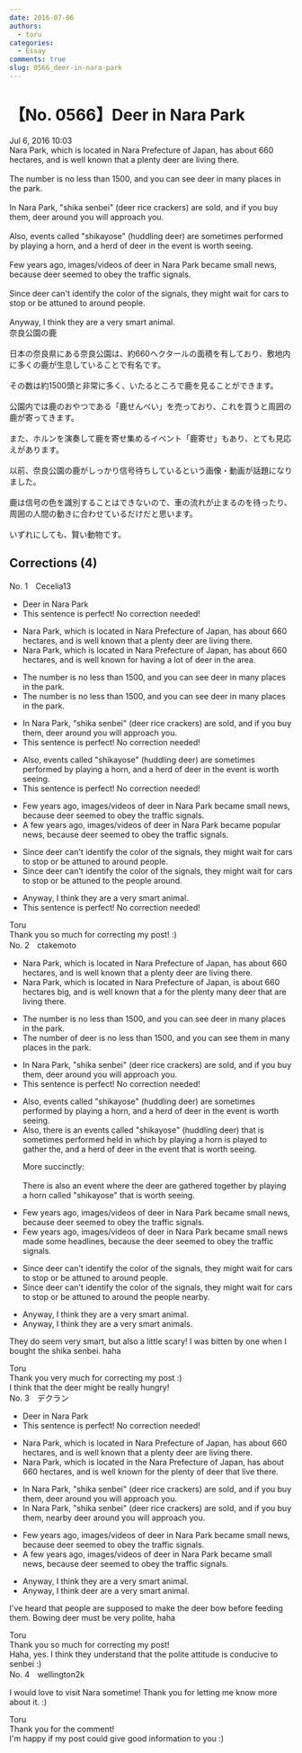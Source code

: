 ```yaml
---
date: 2016-07-06
authors:
  - toru
categories:
  - Essay
comments: true
slug: 0566_deer-in-nara-park
---
```


# 【No. 0566】Deer in Nara Park
<div class="date">Jul 6, 2016 10:03</div>
<div id="post"><div id="body_show_ori">
Nara Park, which is located in Nara Prefecture of Japan, has about 660 hectares, and is well known that a plenty deer are living there.<br/><br/>The number is no less than 1500, and you can see deer in many places in the park.<br/><br/>In Nara Park, "shika senbei" (deer rice crackers) are sold, and if you buy them, deer around you will approach you.<br/><br/>Also, events called "shikayose" (huddling deer) are sometimes performed by playing a horn, and a herd of deer in the event is worth seeing.<br/><br/>Few years ago, images/videos of deer in Nara Park became small news, because deer seemed to obey the traffic signals.<br/><br/>Since deer can't identify the color of the signals, they might wait for cars to stop or be attuned to around people.<br/><br/>Anyway, I think they are a very smart animal.
</div></div>

<!-- more -->

<div id="post_ja"><div id="body_show_mo">
奈良公園の鹿<br/><br/>日本の奈良県にある奈良公園は、約660ヘクタールの面積を有しており、敷地内に多くの鹿が生息していることで有名です。<br/><br/>その数は約1500頭と非常に多く、いたるところで鹿を見ることができます。<br/><br/>公園内では鹿のおやつである「鹿せんべい」を売っており、これを買うと周囲の鹿が寄ってきます。<br/><br/>また、ホルンを演奏して鹿を寄せ集めるイベント「鹿寄せ」もあり、とても見応えがあります。<br/><br/>以前、奈良公園の鹿がしっかり信号待ちしているという画像・動画が話題になりました。<br/><br/>鹿は信号の色を識別することはできないので、車の流れが止まるのを待ったり、周囲の人間の動きに合わせているだけだと思います。<br/><br/>いずれにしても、賢い動物です。
</div></div>

## Corrections (4)
<div id="block"><div class="first_name"> No. 1　<span class="just_name">Cecelia13</span></div><div id="block2">
<ul class="correction_field">
<li class="incorrect">Deer in Nara Park</li>
<li class="corrected perfect">This sentence is perfect! No correction needed!</li>
</ul>
<ul class="correction_field">
<li class="incorrect">Nara Park, which is located in Nara Prefecture of Japan, has about 660 hectares, and is well known that a plenty deer are living there.</li>
<li class="corrected correct">
Nara Park, which is located in Nara Prefecture of Japan, has about 660 hectares, and is well known <span class="f_blue">for having a lot of</span> deer <span class="f_blue">in the area</span>.
</li>
</ul>
<ul class="correction_field">
<li class="incorrect">The number is no less than 1500, and you can see deer in many places in the park.</li>
<li class="corrected correct">
The number is no less than 1500, and you can see deer in many places<span class="f_blue"><span class="sline"> in the park</span></span>.
</li>
</ul>
<ul class="correction_field">
<li class="incorrect">In Nara Park, "shika senbei" (deer rice crackers) are sold, and if you buy them, deer around you will approach you.</li>
<li class="corrected perfect">This sentence is perfect! No correction needed!</li>
</ul>
<ul class="correction_field">
<li class="incorrect">Also, events called "shikayose" (huddling deer) are sometimes performed by playing a horn, and a herd of deer in the event is worth seeing.</li>
<li class="corrected perfect">This sentence is perfect! No correction needed!</li>
</ul>
<ul class="correction_field">
<li class="incorrect">Few years ago, images/videos of deer in Nara Park became small news, because deer seemed to obey the traffic signals.</li>
<li class="corrected correct">
<span class="f_blue">A f</span>ew years ago, images/videos of deer in Nara Park became <span class="f_blue">popular</span> news, because deer seemed to obey the traffic signals.
</li>
</ul>
<ul class="correction_field">
<li class="incorrect">Since deer can't identify the color of the signals, they might wait for cars to stop or be attuned to around people.</li>
<li class="corrected correct">
Since deer can't identify the color of the signals, they might wait for cars to stop or be <span class="f_red">attuned to</span> <span class="f_blue">the people </span>around.
</li>
</ul>
<ul class="correction_field">
<li class="incorrect">Anyway, I think they are a very smart animal.</li>
<li class="corrected perfect">This sentence is perfect! No correction needed!</li>
</ul>
</div><div class="name"><span class="just_name">Toru</span><br>
Thank you so much for correcting my post! :)
</div>
</div>
<div id="block"><div class="first_name"> No. 2　<span class="just_name">ctakemoto</span></div><div id="block2">
<ul class="correction_field">
<li class="incorrect">Nara Park, which is located in Nara Prefecture of Japan, has about 660 hectares, and is well known that a plenty deer are living there.</li>
<li class="corrected correct">
Nara Park, which is located in Nara Prefecture of Japan, <span class="f_blue">is</span> about 660 hectares<span class="f_blue"> big</span>, and is well known <span class="sline"><span class="f_red">that a</span></span><span class="f_blue"> for the</span> <span class="sline"><span class="f_red">plenty</span></span><span class="f_blue"> many</span> deer <span class="f_blue">that </span>are living there.
</li>
</ul>
<ul class="correction_field">
<li class="incorrect">The number is no less than 1500, and you can see deer in many places in the park.</li>
<li class="corrected correct">
The number <span class="f_blue">of deer </span>is no less than 1500, and you can see <span class="f_blue">them</span> in many places in the park.
</li>
</ul>
<ul class="correction_field">
<li class="incorrect">In Nara Park, "shika senbei" (deer rice crackers) are sold, and if you buy them, deer around you will approach you.</li>
<li class="corrected perfect">This sentence is perfect! No correction needed!</li>
</ul>
<ul class="correction_field">
<li class="incorrect">Also, events called "shikayose" (huddling deer) are sometimes performed by playing a horn, and a herd of deer in the event is worth seeing.</li>
<li class="corrected correct">
Also, <span class="f_blue">there is an </span>event<span class="f_red"><span class="sline">s</span></span> called "shikayose" (huddling deer) <span class="f_blue">that is</span> sometimes <span class="sline"><span class="f_red">performed</span></span><span class="f_blue"> held in which</span> <span class="sline"><span class="f_red">by playing</span></span> a horn <span class="f_blue">is played to gather the</span><span class="sline"><span class="f_red">, and a herd of</span></span> deer <span class="sline"><span class="f_red">in the event</span></span> that is worth seeing.
<p class="correction_comment">More succinctly:<br/><br/>There is also an event where the deer are gathered together by playing a horn called "shikayose" that is worth seeing.</p>
</li>
</ul>
<ul class="correction_field">
<li class="incorrect">Few years ago, images/videos of deer in Nara Park became small news, because deer seemed to obey the traffic signals.</li>
<li class="corrected correct">
Few years ago, images/videos of deer in Nara Park became <span class="sline"><span class="f_red">small news</span></span><span class="f_blue"> made some headlines</span>, because <span class="f_blue">the </span>deer seemed to obey the traffic signals.
</li>
</ul>
<ul class="correction_field">
<li class="incorrect">Since deer can't identify the color of the signals, they might wait for cars to stop or be attuned to around people.</li>
<li class="corrected correct">
Since deer can't identify the color of the signals, they might wait for cars to stop or be attuned to <span class="sline"><span class="f_red">around</span></span><span class="f_blue"> the</span> people<span class="f_blue"> nearby</span>.
</li>
</ul>
<ul class="correction_field">
<li class="incorrect">Anyway, I think they are a very smart animal.</li>
<li class="corrected correct">
Anyway, I think they are <span class="sline"><span class="f_red">a</span></span> very smart animal<span class="f_blue">s</span>.
</li>
</ul>
<p class="comment_small">
 They do seem very smart, but also a little scary! I was bitten by one when I bought the shika senbei. haha
</p>

</div><div class="name"><span class="just_name">Toru</span><br>
Thank you very much for correcting my post :)<br/>I think that the deer might be really hungry!
</div>
</div>
<div id="block"><div class="first_name"> No. 3　<span class="just_name">デクラン</span></div><div id="block2">
<ul class="correction_field">
<li class="incorrect">Deer in Nara Park</li>
<li class="corrected perfect">This sentence is perfect! No correction needed!</li>
</ul>
<ul class="correction_field">
<li class="incorrect">Nara Park, which is located in Nara Prefecture of Japan, has about 660 hectares, and is well known that a plenty deer are living there.</li>
<li class="corrected correct">
Nara Park, which is located in <span class="f_red">the </span>Nara Prefecture of Japan, has about 660 hectares, and is well known <span class="f_blue">for the plenty of deer that live there</span>.
</li>
</ul>
<ul class="correction_field">
<li class="incorrect">In Nara Park, "shika senbei" (deer rice crackers) are sold, and if you buy them, deer around you will approach you.</li>
<li class="corrected correct">
In Nara Park, "shika senbei" (deer rice crackers) are sold, and if you buy them, <span class="f_blue">nearby </span>deer <span class="sline">around yo</span>u will approach you.
</li>
</ul>
<ul class="correction_field">
<li class="incorrect">Few years ago, images/videos of deer in Nara Park became small news, because deer seemed to obey the traffic signals.</li>
<li class="corrected correct">
<span class="f_red">A </span>few years ago, images/videos of deer in Nara Park became small news, because deer seemed to obey the traffic signals.
</li>
</ul>
<ul class="correction_field">
<li class="incorrect">Anyway, I think they are a very smart animal.</li>
<li class="corrected correct">
Anyway, I think <span class="f_blue">deer</span> are a very smart animal.
</li>
</ul>
<p class="comment_small">
 I've heard that people are supposed to make the deer bow before feeding them. Bowing deer must be very polite, haha
</p>

</div><div class="name"><span class="just_name">Toru</span><br>
Thank you so much for correcting my post!<br/>Haha, yes. I think they understand that the polite attitude is conducive to senbei :)
</div>
</div>
<div id="block"><div class="first_name"> No. 4　<span class="just_name">wellington2k</span></div><div id="block2">
<p class="comment_small">
 I would love to visit Nara sometime! Thank you for letting me know more about it. :)
</p>

</div><div class="name"><span class="just_name">Toru</span><br>
Thank you for the comment!<br/>I'm happy if my post could give good information to you :)
</div>
</div>
